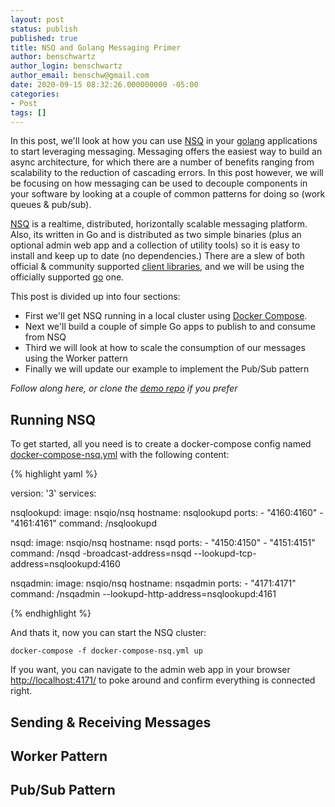 ```yaml
---
layout: post
status: publish
published: true
title: NSQ and Golang Messaging Primer
author: benschwartz
author_login: benschwartz
author_email: benschw@gmail.com
date: 2020-09-15 08:32:26.000000000 -05:00
categories:
- Post
tags: []
---
```


In this post, we'll look at how you can use [NSQ](https://nsq.io/) in your [golang](https://golang.org/)
applications to start leveraging messaging. Messaging offers the easiest way to build an async architecture,
for which there are a number of benefits ranging from scalability to the reduction of cascading errors.
In this post however, we will be focusing on how messaging can be used to decouple components in your software
by looking at a couple of common patterns for doing so (work queues & pub/sub).

<!--more-->


[NSQ](https://nsq.io/) is a realtime, distributed, horizontally scalable messaging platform.
Also, its written in Go and is distributed as two simple binaries (plus an optional admin web app
and a collection of utility tools) so it is easy to install and keep up to date (no dependencies.)
There are a slew of both official & community supported [client libraries](https://nsq.io/clients/client_libraries.html),
and we will be using the officially supported [go](https://github.com/nsqio/go-nsq) one.


This post is divided up into four sections:

* First we'll get NSQ running in a local cluster using [Docker Compose](https://docs.docker.com/compose/).
* Next we'll build a couple of simple Go apps to publish to and consume from NSQ
* Third we will look at how to scale the consumption of our messages using the Worker pattern
* Finally we will update our example to implement the Pub/Sub pattern

_Follow along here, or clone the [demo repo](https://github.com/benschw/nsq-demo) if you prefer_

## Running NSQ

To get started, all you need is to create a docker-compose config named 
[docker-compose-nsq.yml](https://github.com/benschw/nsq-demo/blob/master/docker-compose-nsq.yml)
with the following content:

{% highlight yaml %}

version: '3'
services:

  nsqlookupd:
    image: nsqio/nsq
    hostname: nsqlookupd
    ports:
      - "4160:4160"
      - "4161:4161"
    command: /nsqlookupd

  nsqd:
    image: nsqio/nsq
    hostname: nsqd
    ports:
      - "4150:4150"
      - "4151:4151"
    command: /nsqd -broadcast-address=nsqd --lookupd-tcp-address=nsqlookupd:4160

  nsqadmin:
    image: nsqio/nsq
    hostname: nsqadmin
    ports:
      - "4171:4171"
    command: /nsqadmin --lookupd-http-address=nsqlookupd:4161

{% endhighlight %}


And thats it, now you can start the NSQ cluster:

	docker-compose -f docker-compose-nsq.yml up

If you want, you can navigate to the admin web app in your browser [http://localhost:4171/](http://localhost:4171/)
to poke around and confirm everything is connected right.

## Sending & Receiving Messages

## Worker Pattern

## Pub/Sub Pattern
